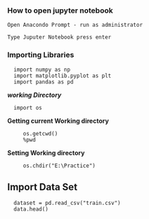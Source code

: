    ### How to open jupyter notebook

    Open Anacondo Prompt - run as administrator

    Type Juputer Notebook press enter
    
   ### Importing Libraries

      import numpy as np
      import matplotlib.pyplot as plt
      import pandas as pd

__*working Directory*__

      import os
      
   __Getting current Working directory__    
         
         os.getcwd()
         %pwd
    
   __Setting Working directory__
      
         os.chdir("E:\Practice")
         
   ## Import Data Set
   
      dataset = pd.read_csv("train.csv")
      data.head()
      
    
         

